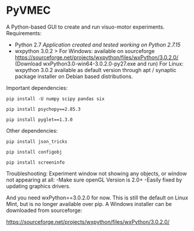 # PyVMEC
A Python-based GUI to create and run visuo-motor experiments.
Requirements:
- Python 2.7 *Application created and tested working on Python 2.7.15*
- wxpython 3.0.2 > For Windows: available on sourceforge https://sourceforge.net/projects/wxpython/files/wxPython/3.0.2.0/
(Download wxPython3.0-win64-3.0.2.0-py27.exe and run)
  For Linux: wxpython 3.0.2 available as default version through apt / synaptic package installer on Debian based distributions.

Important dependencies:

`pip install -U numpy scipy pandas six`

`pip install psychopy==2.85.3`

`pip install pyglet==1.3.0`

Other dependencies:

`pip install json_tricks`

`pip install configobj`

`pip install screeninfo`

Troubleshooting:
Experiment window not showing any objects, or window not appearing at all:
-Make sure openGL Version is 2.0+
-Easily fixed by updating graphics drivers.

And you need wxPython==3.0.2.0 for now. This is still the default on Linux Mint, but is no longer available over pip. A Windows installer can be downloaded from sourceforge:

https://sourceforge.net/projects/wxpython/files/wxPython/3.0.2.0/


